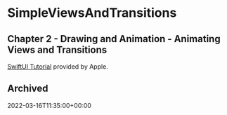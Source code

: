 # SimpleViewsAndTransitions

## Chapter 2 - Drawing and Animation - Animating Views and Transitions

[SwiftUI Tutorial](https://developer.apple.com/tutorials/swiftui/animating-views-and-transitions) provided by Apple.

## Archived

2022-03-16T11:35:00+00:00
